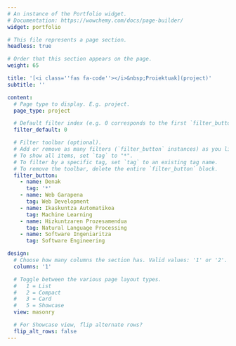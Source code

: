 ```yaml
---
# An instance of the Portfolio widget.
# Documentation: https://wowchemy.com/docs/page-builder/
widget: portfolio

# This file represents a page section.
headless: true

# Order that this section appears on the page.
weight: 65

title: '[<i class=''fas fa-code''></i>&nbsp;Proiektuak](project)'
subtitle: ''

content:
  # Page type to display. E.g. project.
  page_type: project

  # Default filter index (e.g. 0 corresponds to the first `filter_button` instance below).
  filter_default: 0

  # Filter toolbar (optional).
  # Add or remove as many filters (`filter_button` instances) as you like.
  # To show all items, set `tag` to "*".
  # To filter by a specific tag, set `tag` to an existing tag name.
  # To remove the toolbar, delete the entire `filter_button` block.
  filter_button:
    - name: Denak
      tag: '*'
    - name: Web Garapena
      tag: Web Development
    - name: Ikaskuntza Automatikoa
      tag: Machine Learning
    - name: Hizkuntzaren Prozesamendua
      tag: Natural Language Processing
    - name: Software Ingeniaritza
      tag: Software Engineering

design:
  # Choose how many columns the section has. Valid values: '1' or '2'.
  columns: '1'

  # Toggle between the various page layout types.
  #   1 = List
  #   2 = Compact
  #   3 = Card
  #   5 = Showcase
  view: masonry

  # For Showcase view, flip alternate rows?
  flip_alt_rows: false
---
```

